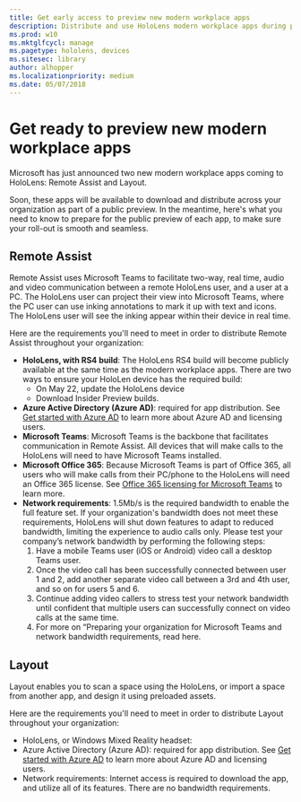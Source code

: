 ```yaml
---
title: Get early access to preview new modern workplace apps
description: Distribute and use HoloLens modern workplace apps during public preview
ms.prod: w10
ms.mktglfcycl: manage
ms.pagetype: hololens, devices
ms.sitesec: library
author: alhopper
ms.localizationpriority: medium
ms.date: 05/07/2018
---
```

# Get ready to preview new modern workplace apps

Microsoft has just announced two new modern workplace apps coming to HoloLens: Remote Assist and Layout.

Soon, these apps will be available to download and distribute across your organization as part of a public preview. In the meantime, here's what you need to know to prepare for the public preview of each app, to make sure your roll-out is smooth and seamless.

## Remote Assist

Remote Assist uses Microsoft Teams to facilitate two-way, real time, audio and video communication between a remote HoloLens user, and a user at a PC. The HoloLens user can project their view into Microsoft Teams, where the PC user can use inking annotations to mark it up with text and icons. The HoloLens user will see the inking appear within their device in real time.

Here are the requirements you'll need to meet in order to distribute Remote Assist throughout your organization:

* **HoloLens, with RS4 build**: The HoloLens RS4 build will become publicly available at the same time as the modern workplace apps. There are two ways to ensure your HoloLen device has the required build:
  * On May 22, update the HoloLens device
  * Download Insider Preview builds. 
* **Azure Active Directory (Azure AD)**: required for app distribution. See [Get started with Azure AD](https://docs.microsoft.com/en-us/azure/active-directory/get-started-azure-ad) to learn more about Azure AD and licensing users.
* **Microsoft Teams**: Microsoft Teams is the backbone that facilitates communication in Remote Assist. All devices that will make calls to the HoloLens will need to have Microsoft Teams installed.
* **Microsoft Office 365**: Because Microsoft Teams is part of Office 365, all users who will make calls from their PC/phone to the HoloLens will need an Office 365 license. See [Office 365 licensing for Microsoft Teams](https://docs.microsoft.com/en-us/MicrosoftTeams/office-365-licensing) to learn more.
* **Network requirements**: 1.5Mb/s is the required bandwidth to enable the full feature set. If your organization's bandwidth does not meet these requirements, HoloLens will shut down features to adapt to reduced bandwidth, limiting the experience to audio calls only. Please test your company’s network bandwidth by performing the following steps:
   1. Have a mobile Teams user (iOS or Android) video call a desktop Teams user.
   2. Once the video call has been successfully connected between user 1 and 2, add another separate video call between a 3rd and 4th user, and so on for users 5 and 6.
   3. Continue adding video callers to stress test your network bandwidth until confident that multiple users can successfully connect on video calls at the same time.
   4. For more on “Preparing your organization for Microsoft Teams and network bandwidth requirements, read here.

## Layout

Layout enables you to scan a space using the HoloLens, or import a space from another app, and design it using preloaded assets.

Here are the requirements you'll need to meet in order to distribute Layout throughout your organization:

* HoloLens, or Windows Mixed Reality headset:
* Azure Active Directory (Azure AD): required for app distribution. See [Get started with Azure AD](https://docs.microsoft.com/en-us/azure/active-directory/get-started-azure-ad) to learn more about Azure AD and licensing users.
* Network requirements: Internet access is required to download the app, and utilize all of its features. There are no bandwidth requirements.